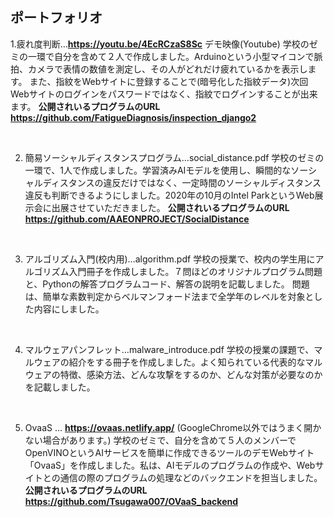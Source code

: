 ## **ポートフォリオ**
1.疲れ度判断…**https://youtu.be/4EcRCzaS8Sc**   デモ映像(Youtube)
学校のゼミの一環で自分を含めて２人で作成しました。Arduinoという小型マイコンで脈拍、カメラで表情の数値を測定し、その人がどれだけ疲れているかを表示します。
また、指紋をWebサイトに登録することで(暗号化した指紋データ)次回Webサイトのログインをパスワードではなく、指紋でログインすることが出来ます。
**公開されいるプログラムのURL https://github.com/FatigueDiagnosis/inspection_django2**

<br>

2.	 簡易ソーシャルディスタンスプログラム…social_distance.pdf
学校のゼミの一環で、1人で作成しました。学習済みAIモデルを使用し、瞬間的なソーシャルディスタンスの違反だけではなく、一定時間のソーシャルディスタンス違反も判断できるようにしました。2020年の10月のIntel ParkというWeb展示会に出展させていただきました。
**公開されいるプログラムのURL https://github.com/AAEONPROJECT/SocialDistance**

<br>

3.	アルゴリズム入門(校内用)…algorithm.pdf
学校の授業で、校内の学生用にアルゴリズム入門冊子を作成しました。７問ほどのオリジナルプログラム問題と、Pythonの解答プログラムコード、解答の説明を記載しました。
問題は、簡単な素数判定からベルマンフォード法まで全学年のレベルを対象とした内容にしました。



<br>

4.	マルウェアパンフレット…malware_introduce.pdf
学校の授業の課題で、マルウェアの紹介をする冊子を作成しました。よく知られている代表的なマルウェアの特徴、感染方法、どんな攻撃をするのか、どんな対策が必要なのかを記載しました。

<br>

5.	OvaaS … **https://ovaas.netlify.app/** (GoogleChrome以外ではうまく開かない場合があります。)
学校のゼミで、自分を含めて５人のメンバーでOpenVINOというAIサービスを簡単に作成できるツールのデモWebサイト「OvaaS」を作成しました。私は、AIモデルのプログラムの作成や、Webサイトとの通信の際のプログラムの処理などのバックエンドを担当しました。
**公開されいるプログラムのURL https://github.com/Tsugawa007/OVaaS_backend**
<br>

